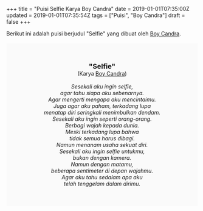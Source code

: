 +++
title = "Puisi Selfie Karya Boy Candra"
date = 2019-01-01T07:35:00Z
updated = 2019-01-01T07:35:54Z
tags = ["Puisi", "Boy Candra"]
draft = false
+++

<div dir="ltr" style="text-align: left;" trbidi="on"><div style="text-align: justify;">Berikut ini adalah puisi berjudul "Selfie" yang dibuat oleh <a href="https://www.idntimes.com/life/inspiration/fajar-laksmita-dewi/8-quotes-romantis-boy-candra-1/full" target="_blank">Boy Candra</a>. </div><br /><div style="background: #FAFAFA; font-size: 14px; height: auto; margin: 0 auto; padding: 50px; text-align: center; width: auto;"><span style="font-size: 18px;"><b>"Selfie"</b></span><br />(Karya <a href="https://www.sekata.web.id/tags/boy-candra" target="_blank">Boy Candra</a>)<br /><br /><i>Sesekali aku ingin selfie,<br />agar tahu siapa aku sebenarnya.<br />Agar mengerti mengapa aku mencintaimu.<br />Juga agar aku paham, terkadang lupa<br />menatap diri seringkali menimbulkan dendam.<br />Sesekali aku ingin seperti orang-orang.<br />Berbagi wajah kepada dunia.<br />Meski terkadang lupa bahwa<br />tidak semua harus dibagi.<br />Namun menanam usaha sekuat diri.<br />Sesekali aku ingin selfie untukmu,<br />bukan dengan kamera.<br />Namun dengan matamu,<br />beberapa sentimeter di depan wajahmu.<br />Agar aku tahu sedalam apa aku<br />telah tenggelam dalam dirimu.</i></div></div>
